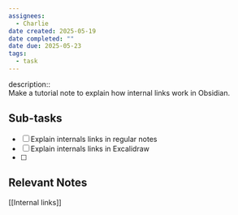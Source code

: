 ```yaml
---
assignees:
  - Charlie
date created: 2025-05-19
date completed: ""
date due: 2025-05-23
tags:
  - task
---
```


description::<br>Make a tutorial note to explain how internal links work in Obsidian.

## Sub-tasks

 - [ ] Explain internals links in regular notes
 - [ ] Explain internals links in Excalidraw
 - [ ] 

## Relevant Notes

[[Internal links]]